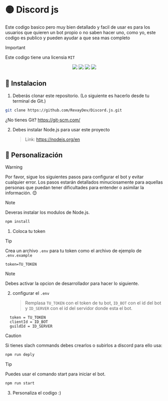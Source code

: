 # 🟡 Discord js 
 Este codigo basico pero muy bien detallado y facil de usar es para los usuarios que quieren un bot propio o no saben hacer uno, como yo, este codigo es publico y pueden ayudar a que sea mas completo

>[!IMPORTANT]
>Este codigo tiene una licensia ``MIT``
    
 <p align="center">
  
<img src="https://img.shields.io/badge/version-1.0-green"/> 
<img src="https://img.shields.io/badge/author-RevayDev-blue"/> 
<img src="https://img.shields.io/badge/licencia-MIT-red"/> 
<img src="https://img.shields.io/badge/aria-Bot de discord.js-yellow"/>
  
</p>

## 💾 Instalacion
  1. Deberás clonar este repositorio. (Lo siguiente es hacerlo desde tu terminal de Git.)
   ```Bash
   git clone https://github.com/RevayDev/Discord.js.git
   ```
   ¿No tienes Git? https://git-scm.com/
  
  2. Debes instalar Node.js para usar este proyecto
     > Link: https://nodejs.org/en

## 🎨 Personalización
>[!WARNING]
> Por favor, sigue los siguientes pasos para configurar el bot y evitar cualquier error. Los pasos estarán detallados minuciosamente para aquellas personas que puedan tener dificultades para entender o  asimilar la información. 😊

>[!NOTE]
>Deveras instalar los modulos de Node.js.
>```Bash
>npm install
>```



1. Coloca tu token
>[!TIP]
>Crea un archivo ``.env`` para tu token como el archivo de ejemplo de ``.env.example``
>```.env
>token=TU_TOKEN
>```

>[!NOTE]
>Debes activar la opcion de desarrollador para hacer lo siguiente.

2. configurar el ``.env``
   > Remplasa ``TU_TOKEN`` con el token de tu bot, ``ID_BOT`` con el id del bot y  ``ID_SERVER`` con el id del servidor donde esta el bot.
 ```.env
   token = TU_TOKEN
   clientId = ID_BOT
   guildId = ID_SERVER
 ```

>[!CAUTION]
>Si tienes slach commands debes crearlos o subirlos a discord para ello usa:
>```Bash
>npm run deply
>```

>[!TiP]
>Puedes usar el comando start para iniciar el bot.
>```Bash
>npm run start
>```

3. Personaliza el codigo :)


 
